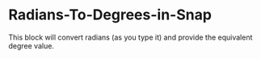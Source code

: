 # Radians-To-Degrees-in-Snap
This block will convert radians (as you type it) and provide the equivalent degree value. 
